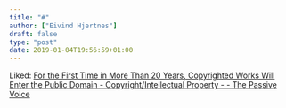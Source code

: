 ```yaml
---
title: "#"
author: ["Eivind Hjertnes"]
draft: false
type: "post"
date: 2019-01-04T19:56:59+01:00
---
```


Liked:
[For
the First Time in More Than 20 Years, Copyrighted Works Will Enter the
Public Domain - Copyright/Intellectual Property - - The Passive Voice](http://www.thepassivevoice.com/for-the-first-time-in-more-than-20-years-copyrighted-works-will-enter-the-public-domain/)
